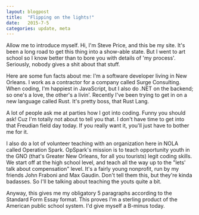 ```yaml
---
layout: blogpost
title:  "Flipping on the lights!"
date:   2015-7-5
categories: update, meta
---
```


Allow me to introduce myself. Hi, I'm Steve Price, and this be my site. It's been a long road to get this thing into a show-able state. But I went to art school so I know better than to bore you with details of 'my process'. Seriously, nobody gives a shit about that stuff.

Here are some fun facts about me: I'm a software developer living in New Orleans. I work as a contractor for a company called Surge Consulting. When coding, I'm happiest in JavaScript, but I also do .NET on the backend; so one's a love, the other's a livin'. Recently I've been trying to get in on a new language called Rust. It's pretty boss, that Rust Lang.

A lot of people ask me at parties how I got into coding. Funny you should ask! Cuz I'm totally not about to tell you that. I don't have time to get into that Freudian field day today. If you really want it, you'll just have to bother me for it.

I also do a lot of volunteer teaching with an organization here in NOLA called Operation Spark. OpSpark's mission is to teach opportunity youth in the GNO (that's Greater New Orleans, for all you tourists) legit coding skills. We start off at the high school level, and teach all the way up to the "lets' talk about compensation" level. It's a fairly young nonprofit, run by my friends John Fraboni and Max Gaudin. Don't tell them this, but they're kinda badasses. So I'll be talking about teaching the youts quite a bit.

Anyway, this gives me my obligatory 5 paragraphs according to the Standard Form Essay format. This proves I'm a sterling product of the American public school system. I'd give myself a B-minus today.

